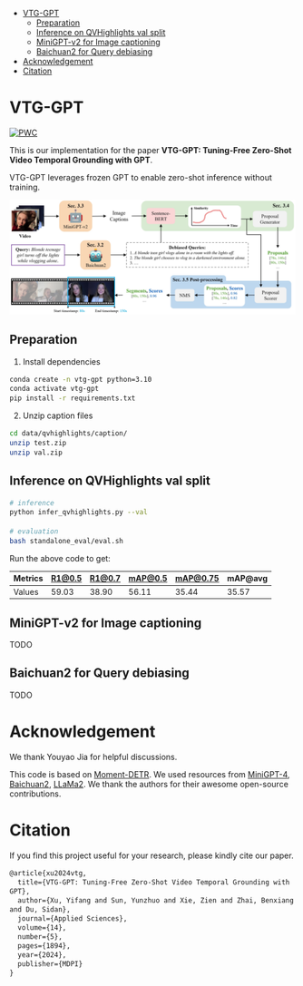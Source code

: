 - [VTG-GPT](#vtg-gpt)
  - [Preparation](#preparation)
  - [Inference on QVHighlights val split](#inference-on-qvhighlights-val-split)
  - [MiniGPT-v2 for Image captioning](#minigpt-v2-for-image-captioning)
  - [Baichuan2 for Query debiasing](#baichuan2-for-query-debiasing)
- [Acknowledgement](#acknowledgement)
- [Citation](#citation)


# VTG-GPT

[![PWC](https://img.shields.io/endpoint.svg?url=https://paperswithcode.com/badge/vtg-gpt-tuning-free-zero-shot-video-temporal/zero-shot-moment-retrieval-on-qvhighlights)](https://paperswithcode.com/sota/zero-shot-moment-retrieval-on-qvhighlights?p=vtg-gpt-tuning-free-zero-shot-video-temporal)

This is our implementation for the paper **VTG-GPT: Tuning-Free Zero-Shot Video Temporal Grounding with GPT**. 

VTG-GPT leverages frozen GPT to enable zero-shot inference without training.

![Alt text](manuscript/pipeline.png)

## Preparation

1. Install dependencies

```sh
conda create -n vtg-gpt python=3.10
conda activate vtg-gpt
pip install -r requirements.txt
```

2. Unzip caption files

```sh
cd data/qvhighlights/caption/
unzip test.zip
unzip val.zip
```


## Inference on QVHighlights val split

```sh
# inference
python infer_qvhighlights.py --val

# evaluation
bash standalone_eval/eval.sh
```

Run the above code to get:

| Metrics| R1@0.5 | R1@0.7 | mAP@0.5 | mAP@0.75 | mAP@avg |
| -----  | ------ | ------ | ------- | -------- | ------- |
| Values | 59.03  | 38.90   | 56.11   | 35.44    | 35.57   |


## MiniGPT-v2 for Image captioning
TODO

## Baichuan2 for Query debiasing
TODO

# Acknowledgement

We thank Youyao Jia for helpful discussions.

This code is based on [Moment-DETR](https://github.com/jayleicn/moment_detr). We used resources from [MiniGPT-4](https://github.com/Vision-CAIR/MiniGPT-4), [Baichuan2](https://github.com/baichuan-inc/Baichuan2), [LLaMa2](https://github.com/facebookresearch/llama). We thank the authors for their awesome open-source contributions.


# Citation
If you find this project useful for your research, please kindly cite our paper.
```
@article{xu2024vtg,
  title={VTG-GPT: Tuning-Free Zero-Shot Video Temporal Grounding with GPT},
  author={Xu, Yifang and Sun, Yunzhuo and Xie, Zien and Zhai, Benxiang and Du, Sidan},
  journal={Applied Sciences},
  volume={14},
  number={5},
  pages={1894},
  year={2024},
  publisher={MDPI}
}
```
